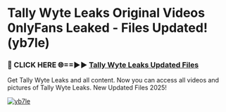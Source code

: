 # Tally Wyte Leaks Original Videos 0nlyFans Leaked - Files Updated! (yb7le)

<h3>🔴 CLICK HERE 🌐==►► <a href="https://hetstrat.blog/NMqPAm" rel="nofollow">Tally Wyte Leaks Updated Files</a></h3>

Get Tally Wyte Leaks and all content. Now you can access all videos and pictures of Tally Wyte Leaks. New Updated Files 2025!

[![yb7le](https://i.imgur.com/K7sEzmb.gif)](https://hetstrat.blog/NMqPAm)
